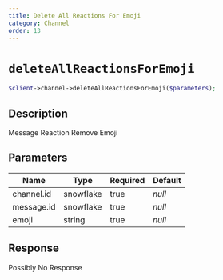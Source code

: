 ```yaml
---
title: Delete All Reactions For Emoji
category: Channel
order: 13
---
```


# `deleteAllReactionsForEmoji`

```php
$client->channel->deleteAllReactionsForEmoji($parameters);
```

## Description

Message Reaction Remove Emoji

## Parameters


Name | Type | Required | Default
--- | --- | --- | ---
channel.id | snowflake | true | *null*
message.id | snowflake | true | *null*
emoji | string | true | *null*

## Response

Possibly No Response

